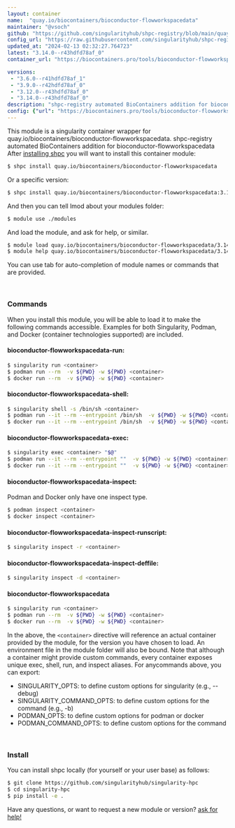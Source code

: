 ```yaml
---
layout: container
name:  "quay.io/biocontainers/bioconductor-flowworkspacedata"
maintainer: "@vsoch"
github: "https://github.com/singularityhub/shpc-registry/blob/main/quay.io/biocontainers/bioconductor-flowworkspacedata/container.yaml"
config_url: "https://raw.githubusercontent.com/singularityhub/shpc-registry/main/quay.io/biocontainers/bioconductor-flowworkspacedata/container.yaml"
updated_at: "2024-02-13 02:32:27.764723"
latest: "3.14.0--r43hdfd78af_0"
container_url: "https://biocontainers.pro/tools/bioconductor-flowworkspacedata"

versions:
 - "3.6.0--r41hdfd78af_1"
 - "3.9.0--r42hdfd78af_0"
 - "3.12.0--r43hdfd78af_0"
 - "3.14.0--r43hdfd78af_0"
description: "shpc-registry automated BioContainers addition for bioconductor-flowworkspacedata"
config: {"url": "https://biocontainers.pro/tools/bioconductor-flowworkspacedata", "maintainer": "@vsoch", "description": "shpc-registry automated BioContainers addition for bioconductor-flowworkspacedata", "latest": {"3.14.0--r43hdfd78af_0": "sha256:6c8f11417fb59b4fabe5887e7e3fee8d6f8b1700d83ba389ceb67f9a7e2b0b85"}, "tags": {"3.6.0--r41hdfd78af_1": "sha256:4f8496f23f44f0f04c0c976ee16f9860df9cfeee70288f305741f8e69f4e4c4c", "3.9.0--r42hdfd78af_0": "sha256:34ba28c8388b3b26eb6da7889936328f325424e412079a49470247f965d4ca9f", "3.12.0--r43hdfd78af_0": "sha256:2e4519b3ac7dc8c8c98fac3b56409f6dab25e993859c4bb0e9127dbbb2a2db92", "3.14.0--r43hdfd78af_0": "sha256:6c8f11417fb59b4fabe5887e7e3fee8d6f8b1700d83ba389ceb67f9a7e2b0b85"}, "docker": "quay.io/biocontainers/bioconductor-flowworkspacedata"}
---
```


This module is a singularity container wrapper for quay.io/biocontainers/bioconductor-flowworkspacedata.
shpc-registry automated BioContainers addition for bioconductor-flowworkspacedata
After [installing shpc](#install) you will want to install this container module:


```bash
$ shpc install quay.io/biocontainers/bioconductor-flowworkspacedata
```

Or a specific version:

```bash
$ shpc install quay.io/biocontainers/bioconductor-flowworkspacedata:3.14.0--r43hdfd78af_0
```

And then you can tell lmod about your modules folder:

```bash
$ module use ./modules
```

And load the module, and ask for help, or similar.

```bash
$ module load quay.io/biocontainers/bioconductor-flowworkspacedata/3.14.0--r43hdfd78af_0
$ module help quay.io/biocontainers/bioconductor-flowworkspacedata/3.14.0--r43hdfd78af_0
```

You can use tab for auto-completion of module names or commands that are provided.

<br>

### Commands

When you install this module, you will be able to load it to make the following commands accessible.
Examples for both Singularity, Podman, and Docker (container technologies supported) are included.

#### bioconductor-flowworkspacedata-run:

```bash
$ singularity run <container>
$ podman run --rm  -v ${PWD} -w ${PWD} <container>
$ docker run --rm  -v ${PWD} -w ${PWD} <container>
```

#### bioconductor-flowworkspacedata-shell:

```bash
$ singularity shell -s /bin/sh <container>
$ podman run --it --rm --entrypoint /bin/sh  -v ${PWD} -w ${PWD} <container>
$ docker run --it --rm --entrypoint /bin/sh  -v ${PWD} -w ${PWD} <container>
```

#### bioconductor-flowworkspacedata-exec:

```bash
$ singularity exec <container> "$@"
$ podman run --it --rm --entrypoint ""  -v ${PWD} -w ${PWD} <container> "$@"
$ docker run --it --rm --entrypoint ""  -v ${PWD} -w ${PWD} <container> "$@"
```

#### bioconductor-flowworkspacedata-inspect:

Podman and Docker only have one inspect type.

```bash
$ podman inspect <container>
$ docker inspect <container>
```

#### bioconductor-flowworkspacedata-inspect-runscript:

```bash
$ singularity inspect -r <container>
```

#### bioconductor-flowworkspacedata-inspect-deffile:

```bash
$ singularity inspect -d <container>
```



#### bioconductor-flowworkspacedata

```bash
$ singularity run <container>
$ podman run --rm  -v ${PWD} -w ${PWD} <container>
$ docker run --rm  -v ${PWD} -w ${PWD} <container>
```


In the above, the `<container>` directive will reference an actual container provided
by the module, for the version you have chosen to load. An environment file in the
module folder will also be bound. Note that although a container
might provide custom commands, every container exposes unique exec, shell, run, and
inspect aliases. For anycommands above, you can export:

 - SINGULARITY_OPTS: to define custom options for singularity (e.g., --debug)
 - SINGULARITY_COMMAND_OPTS: to define custom options for the command (e.g., -b)
 - PODMAN_OPTS: to define custom options for podman or docker
 - PODMAN_COMMAND_OPTS: to define custom options for the command

<br>

### Install

You can install shpc locally (for yourself or your user base) as follows:

```bash
$ git clone https://github.com/singularityhub/singularity-hpc
$ cd singularity-hpc
$ pip install -e .
```

Have any questions, or want to request a new module or version? [ask for help!](https://github.com/singularityhub/singularity-hpc/issues)